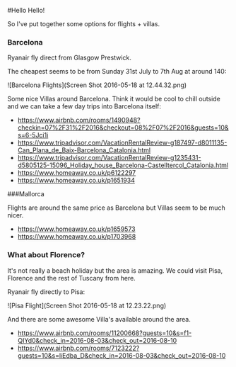 #Hello Hello! 

So I've put together some options for flights + villas.   

### Barcelona 

Ryanair fly direct from Glasgow Prestwick.

The cheapest seems to be from Sunday 31st July to 7th Aug at around 140:

![Barcelona Flights](Screen Shot 2016-05-18 at 12.44.32.png) 

Some nice Villas around Barcelona.
Think it would be cool to chill outside and we can take a few day trips into Barcelona itself:

- https://www.airbnb.com/rooms/1490948?checkin=07%2F31%2F2016&checkout=08%2F07%2F2016&guests=10&s=6-5Jci1i
- https://www.tripadvisor.com/VacationRentalReview-g187497-d8011135-Can_Plana_de_Baix-Barcelona_Catalonia.html
- https://www.tripadvisor.com/VacationRentalReview-g1235431-d5805125-15096_Holiday_house_Barcelona-Castelltercol_Catalonia.html
- https://www.homeaway.co.uk/p6122297
- https://www.homeaway.co.uk/p1651934
   
###Mallorca
  
Flights are around the same price as Barcelona but Villas seem to be much nicer.

- https://www.homeaway.co.uk/p1659573 
- https://www.homeaway.co.uk/p1703968


### What about Florence? 

It's not really a beach holiday but the area is amazing. We could visit Pisa, Florence and the rest of Tuscany from here. 

Ryanair fly directly to Pisa: 

![Pisa Flight](Screen Shot 2016-05-18 at 12.23.22.png)

And there are some awesome Villa's available around the area. 
- https://www.airbnb.com/rooms/11200668?guests=10&s=f1-QIYd0&check_in=2016-08-03&check_out=2016-08-10    
- https://www.airbnb.com/rooms/7123222?guests=10&s=liEdba_D&check_in=2016-08-03&check_out=2016-08-10    







